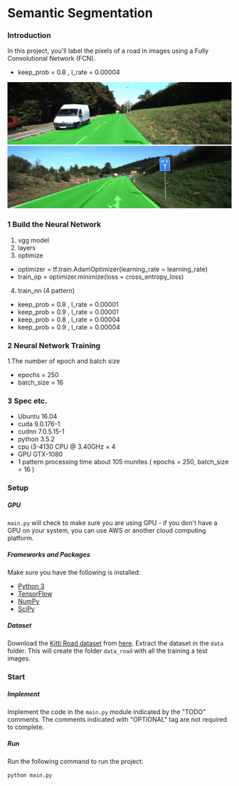 # Semantic Segmentation
### Introduction
In this project, you'll label the pixels of a road in images using a Fully Convolutional Network (FCN).

- keep_prob = 0.8 , l_rate = 0.00004

 ![screenshot](./runs/1524348744.7840972/um_000017.png)
 ![screenshot](./runs/1524348744.7840972/umm_000033.png)


### 1 Build the Neural Network
1. vgg model
2. layers
3. optimize
 - optimizer = tf.train.AdamOptimizer(learning_rate = learning_rate)
 - train_op = optimizer.minimize(loss = cross_entropy_loss)
4. train_nn (4 pattern)
 - keep_prob = 0.8 , l_rate = 0.00001
 - keep_prob = 0.9 , l_rate = 0.00001
 - keep_prob = 0.8 , l_rate = 0.00004
 - keep_prob = 0.9 , l_rate = 0.00004

### 2 Neural Network Training
1.The number of epoch and batch size
- epochs = 250
- batch_size = 16

### 3 Spec etc.
- Ubuntu 16.04
- cuda 9.0.176-1
- cudnn 7.0.5.15-1
- python 3.5.2
- cpu i3-4130 CPU @ 3.40GHz × 4
- GPU GTX-1080
- 1 pattern processing time about 105 munites ( epochs = 250, batch_size = 16 )

### Setup
##### GPU
`main.py` will check to make sure you are using GPU - if you don't have a GPU on your system, you can use AWS or another cloud computing platform.
##### Frameworks and Packages
Make sure you have the following is installed:
 - [Python 3](https://www.python.org/)
 - [TensorFlow](https://www.tensorflow.org/)
 - [NumPy](http://www.numpy.org/)
 - [SciPy](https://www.scipy.org/)
##### Dataset
Download the [Kitti Road dataset](http://www.cvlibs.net/datasets/kitti/eval_road.php) from [here](http://www.cvlibs.net/download.php?file=data_road.zip).  Extract the dataset in the `data` folder.  This will create the folder `data_road` with all the training a test images.

### Start
##### Implement
Implement the code in the `main.py` module indicated by the "TODO" comments.
The comments indicated with "OPTIONAL" tag are not required to complete.
##### Run
Run the following command to run the project:
```
python main.py
```

